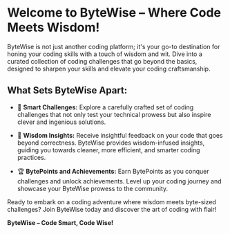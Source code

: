 # Welcome to ByteWise – Where Code Meets Wisdom!

ByteWise is not just another coding platform; it's your go-to destination for honing your coding skills with a touch of wisdom and wit. Dive into a curated collection of coding challenges that go beyond the basics, designed to sharpen your skills and elevate your coding craftsmanship.

## What Sets ByteWise Apart:

- 🚀 **Smart Challenges:** Explore a carefully crafted set of coding challenges that not only test your technical prowess but also inspire clever and ingenious solutions.

- 🤔 **Wisdom Insights:** Receive insightful feedback on your code that goes beyond correctness. ByteWise provides wisdom-infused insights, guiding you towards cleaner, more efficient, and smarter coding practices.

- 🏆 **BytePoints and Achievements:** Earn BytePoints as you conquer challenges and unlock achievements. Level up your coding journey and showcase your ByteWise prowess to the community.

Ready to embark on a coding adventure where wisdom meets byte-sized challenges? Join ByteWise today and discover the art of coding with flair!

**ByteWise – Code Smart, Code Wise!**
